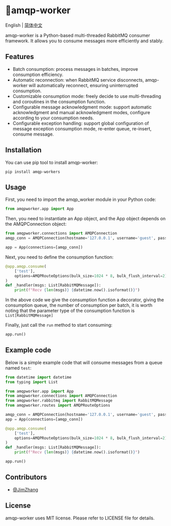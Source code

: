 # 🐰amqp-worker

English | [简体中文](https://git.loom.run/Coder/amqp-worker/src/branch/master/README_zh.md)


amqp-worker is a Python-based multi-threaded RabbitMQ consumer framework. It allows you to consume messages more efficiently and stably.

## Features

- Batch consumption: process messages in batches, improve consumption efficiency.
- Automatic reconnection: when RabbitMQ service disconnects, amqp-worker will automatically reconnect, ensuring uninterrupted consumption.
- Customizable consumption mode: freely decide to use multi-threading and coroutines in the consumption function.
- Configurable message acknowledgment mode: support automatic acknowledgment and manual acknowledgment modes, configure according to your consumption needs.
- Configurable exception handling: support global configuration of message exception consumption mode, re-enter queue, re-insert, consume message.

## Installation

You can use pip tool to install amqp-worker:

```
pip install amqp-workers
```

## Usage

First, you need to import the amqp_worker module in your Python code:

```python
from amqpworker.app import App
```

Then, you need to instantiate an App object, and the App object depends on the AMQPConnection object:

```python
from amqpworker.connections import AMQPConnection
amqp_conn = AMQPConnection(hostname='127.0.0.1', username='guest', password='guest', port=5672)

app = App(connections=[amqp_conn])
```



Next, you need to define the consumption function:

```python
@app.amqp.consume(
    ['test'],
    options=AMQPRouteOptions(bulk_size=1024 * 8, bulk_flush_interval=2)
)
def _handler(msgs: List[RabbitMQMessage]):
    print(f"Recv {len(msgs)} {datetime.now().isoformat()}")
```


In the above code we give the consumption function a decorator, giving the consumption queue, the number of consumption per batch, it is worth noting that the parameter type of the consumption function is `List[RabbitMQMessage]`

Finally, just call the `run` method to start consuming:

```python
app.run()
```

## Example code

Below is a simple example code that will consume messages from a queue named `test`:

```python
from datetime import datetime
from typing import List

from amqpworker.app import App
from amqpworker.connections import AMQPConnection
from amqpworker.rabbitmq import RabbitMQMessage
from amqpworker.routes import AMQPRouteOptions

amqp_conn = AMQPConnection(hostname='127.0.0.1', username='guest', password='guest', port=5672)
app = App(connections=[amqp_conn])

@app.amqp.consume(
    ['test'],
    options=AMQPRouteOptions(bulk_size=1024 * 8, bulk_flush_interval=2)
)
def _handler(msgs: List[RabbitMQMessage]):
    print(f"Recv {len(msgs)} {datetime.now().isoformat()}")

app.run()

```

## Contributors

- [@JimZhang](https://git.loom.run/zzl221000)

## License

amqp-worker uses MIT license. Please refer to LICENSE file for details.